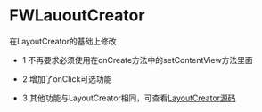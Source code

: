 # FWLauoutCreator
在LayoutCreator的基础上修改

- 1 不再要求必须使用在onCreate方法中的setContentView方法里面

- 2 增加了onClick可选功能

- 3 其他功能与LayoutCreator相同，可查看[LayoutCreator源码](https://github.com/ApacheJondy/BorePlugin)
